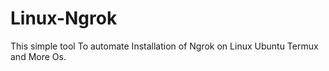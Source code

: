 # Linux-Ngrok
This simple tool To automate Installation of Ngrok on Linux Ubuntu Termux and More Os.
